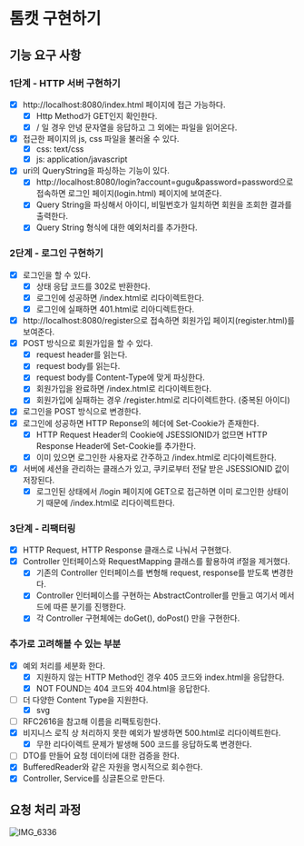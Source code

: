 # 톰캣 구현하기

## 기능 요구 사항

### 1단계 - HTTP 서버 구현하기

- [X] http://localhost:8080/index.html 페이지에 접근 가능하다.
  - [X] Http Method가 GET인지 확인한다.
  - [X] / 일 경우 안녕 문자열을 응답하고 그 외에는 파일을 읽어온다. 
- [X] 접근한 페이지의 js, css 파일을 불러올 수 있다.
  - [X] css: text/css
  - [X] js: application/javascript
- [X] uri의 QueryString을 파싱하는 기능이 있다.
  - [X] http://localhost:8080/login?account=gugu&password=password으로 접속하면 로그인 페이지(login.html) 페이지에 보여준다.
  - [X] Query String을 파싱해서 아이디, 비밀번호가 일치하면 회원을 조회한 결과를 출력한다.
  - [X] Query String 형식에 대한 예외처리를 추가한다. 

### 2단계 - 로그인 구현하기

- [X] 로그인을 할 수 있다. 
  - [X] 상태 응답 코드를 302로 반환한다. 
  - [X] 로그인에 성공하면 /index.html로 리다이렉트한다.
  - [X] 로그인에 실패하면 401.html로 리아디렉트한다.
- [X] http://localhost:8080/register으로 접속하면 회원가입 페이지(register.html)를 보여준다.
- [X] POST 방식으로 회원가입을 할 수 있다. 
  - [X] request header를 읽는다.
  - [X] request body를 읽는다.
  - [X] request body를 Content-Type에 맞게 파싱한다. 
  - [X] 회원가입을 완료하면 /index.html로 리다이렉트한다.
  - [X] 회원가입에 실패하는 경우 /register.html로 리다이렉트한다. (중복된 아이디)
- [X] 로그인을 POST 방식으로 변경한다.
- [X] 로그인에 성공하면 HTTP Reponse의 헤더에 Set-Cookie가 존재한다.
  - [X] HTTP Request Header의 Cookie에 JSESSIONID가 없므면 HTTP Response Header에 Set-Cookie를 추가한다.
  - [X] 이미 있으면 로그인한 사용자로 간주하고 /index.html로 리다이렉트한다.
- [X] 서버에 세션을 관리하는 클래스가 있고, 쿠키로부터 전달 받은 JSESSIONID 값이 저장된다.
  - [X] 로그인된 상태에서 /login 페이지에 GET으로 접근하면 이미 로그인한 상태이기 때문에 /index.html로 리다이렉트한다.

### 3단계 - 리팩터링

- [X] HTTP Request, HTTP Response 클래스로 나눠서 구현했다. 
- [X] Controller 인터페이스와 RequestMapping 클래스를 활용하여 if절을 제거했다.
  - [X] 기존의 Controller 인터페이스를 변형해 request, response를 받도록 변경한다.
  - [X] Controller 인터페이스를 구현하는 AbstractController를 만들고 여기서 메서드에 따른 분기를 진행한다. 
  - [X] 각 Controller 구현체에는 doGet(), doPost() 만을 구현한다. 

### 추가로 고려해볼 수 있는 부분

- [X] 예외 처리를 세분화 한다. 
  - [X] 지원하지 않는 HTTP Method인 경우 405 코드와 index.html을 응답한다.
  - [X] NOT FOUND는 404 코드와 404.html을 응답한다.
- [ ] 더 다양한 Content Type을 지원한다. 
  - [X] svg
- [ ] RFC2616을 참고해 이름을 리팩토링한다.
- [X] 비지니스 로직 상 처리하지 못한 예외가 발생하면 500.html로 리다이렉트한다.
  - [X] 무한 리다이렉트 문제가 발생해 500 코드를 응답하도록 변경한다. 
- [ ] DTO를 만들어 요청 데이터에 대한 검증을 한다.
- [X] BufferedReader와 같은 자원을 명시적으로 회수한다.
- [X] Controller, Service를 싱글톤으로 만든다.

## 요청 처리 과정

![IMG_6336](https://user-images.githubusercontent.com/45311765/188080053-6a203f41-3def-4989-a236-b9976ce0f4a7.jpg)
